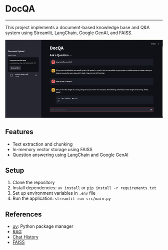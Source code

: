 # DocQA

---

This project implements a document-based knowledge base and Q&A system using Streamlit, LangChain, Google GenAI, and FAISS.

![DocQA Screenshot](images/screenshot.png)


## Features

- Text extraction and chunking
- In-memory vector storage using FAISS
- Question answering using LangChain and Google GenAI

## Setup

1. Clone the repository
2. Install dependencies: `uv install` or `pip install -r requirements.txt`
3. Set up environment variables in `.env` file
4. Run the application: `streamlit run src/main.py`

## References
- [uv](https://docs.astral.sh/uv/): Python package manager
- [RAG](https://python.langchain.com/v0.2/docs/tutorials/rag/#built-in-chains)
- [Chat History](https://python.langchain.com/v0.2/docs/tutorials/qa_chat_history/#adding-chat-history)
- [FAISS](https://python.langchain.com/v0.2/docs/integrations/vectorstores/faiss/#saving-and-loading)
